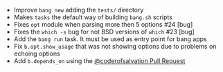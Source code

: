 * Improve `bang new` adding the `tests/` directory
* Makes `tasks` the default way of building `bang.sh` scripts
* Fixes `opt` module when parsing more then 5 options #24 [bug]
* Fixes the `which -s` bug for not BSD versions of `which` #23 [bug]
* Add the `bang run` task. It must be used as entry point for bang apps
* Fix `b.opt.show_usage` that was not showing options due to problems on echoing options
* Add `b.depends_on` using the [@coderofsalvation Pull Request](https://github.com/bellthoven/bangsh/pull/10)
